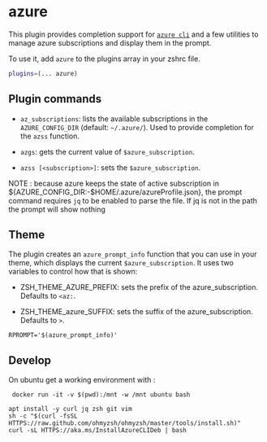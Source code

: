 # azure

This plugin provides completion support for
[`azure cli`](https://docs.microsoft.com/en-us/cli/azure/) and a few utilities to
manage azure subscriptions and display them in the prompt.

To use it, add `azure` to the plugins array in your zshrc file.

```zsh
plugins=(... azure)
```

## Plugin commands

-   `az_subscriptions`: lists the available subscriptions in the
    `AZURE_CONFIG_DIR` (default: `~/.azure/`). Used to provide completion for
    the `azss` function.

-   `azgs`: gets the current value of `$azure_subscription`.

-   `azss [<subscription>]`: sets the `$azure_subscription`.

NOTE : because azure keeps the state of active subscription in
${AZURE_CONFIG_DIR:-$HOME/.azure/azureProfile.json}, the prompt command requires
`jq` to be enabled to parse the file. If jq is not in the path the prompt will
show nothing

## Theme

The plugin creates an `azure_prompt_info` function that you can use in your
theme, which displays the current `$azure_subscription`. It uses two variables
to control how that is shown:

-   ZSH_THEME_AZURE_PREFIX: sets the prefix of the azure_subscription. Defaults
    to `<az:`.

-   ZSH_THEME_azure_SUFFIX: sets the suffix of the azure_subscription. Defaults
    to `>`.

```
RPROMPT='$(azure_prompt_info)'
```

## Develop

On ubuntu get a working environment with :

` docker run -it -v $(pwd):/mnt -w /mnt ubuntu bash`

```
apt install -y curl jq zsh git vim
sh -c "$(curl -fsSL HTTPS://raw.github.com/ohmyzsh/ohmyzsh/master/tools/install.sh)"
curl -sL HTTPS://aka.ms/InstallAzureCLIDeb | bash
```
